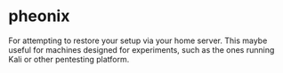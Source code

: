 # pheonix
For attempting to restore your setup via your home server. This maybe useful for machines designed for experiments, such as the ones running Kali or other pentesting platform.
